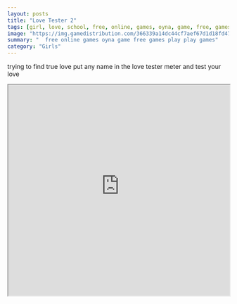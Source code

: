 ```yaml
---
layout: posts
title: "Love Tester 2"
tags: [girl, love, school, free, online, games, oyna, game, free, games, play, play, games]
image: "https://img.gamedistribution.com/366339a14dc44cf7aef67d1d18fd4710.jpg"
summary: "  free online games oyna game free games play play games"
category: "Girls"
---
```


trying to find true love put any name in the love tester meter and test your love

<iframe width="100%" height="480px;" src="https://html5.gamedistribution.com/366339a14dc44cf7aef67d1d18fd4710/"></iframe>